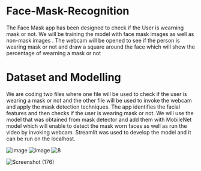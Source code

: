 # Face-Mask-Recognition
The Face Mask app has been designed to check if the User is wearning mask or not.
We will be training the model with face mask images as well as non-mask images . The webcam will be opened to see if the person is wearing mask or not and draw a square around the face which will show the percentage of wearning a mask or not

# Dataset and Modelling
We are coding two files where one file will be used to check if the user is wearing a mask or not and the other file will be used to invoke the webcam and apply the mask detection techniques.
The app identifies the facial features and then checks if the user is wearing mask or not.
We will use the model that was obtained from mask detector and add them with MobileNet model which will enable to detect the mask worn faces as well as run the video by invoking webcam.
Streamlit was used to develop the model and it can be run on the localhost.

![image](https://user-images.githubusercontent.com/76935226/140601593-8bdd83b0-ccb8-4406-9224-1235ab31e8b3.png)
![image](https://user-images.githubusercontent.com/76935226/140601598-a42f2ce3-5d55-4923-8812-d9565dd2f273.png)
![8](https://user-images.githubusercontent.com/76935226/140601616-5b4b1221-f7c0-4db6-a98b-f7a4acb066c4.jpg)

![Screenshot (176)](https://user-images.githubusercontent.com/76935226/149612815-da930d99-3aa9-45bb-b2d3-f42d70ce2b39.png)



